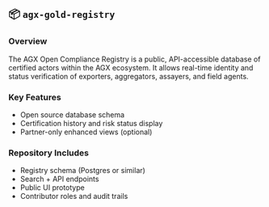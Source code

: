 ## 📦 `agx-gold-registry`
### Overview
The AGX Open Compliance Registry is a public, API-accessible database of certified actors within the AGX ecosystem. It allows real-time identity and status verification of exporters, aggregators, assayers, and field agents.

### Key Features
- Open source database schema
- Certification history and risk status display
- Partner-only enhanced views (optional)

### Repository Includes
- Registry schema (Postgres or similar)
- Search + API endpoints
- Public UI prototype
- Contributor roles and audit trails
